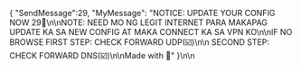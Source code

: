 { "SendMessage":29, "MyMessage": "NOTICE: UPDATE YOUR CONFIG NOW  29🚀\n\nNOTE: NEED MO NG LEGIT INTERNET PARA MAKAPAG UPDATE KA SA NEW CONFIG AT MAKA CONNECT KA SA VPN KO\n\nIF NO BROWSE FIRST STEP: CHECK FORWARD UDP(☑️)\n\n SECOND STEP: CHECK FORWARD DNS(☑️)\n\nMade with 💚" }\n\n
